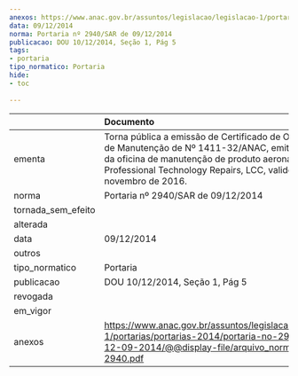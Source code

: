 ```yaml
---
anexos: https://www.anac.gov.br/assuntos/legislacao/legislacao-1/portarias/portarias-2014/portaria-no-2940-sar-de-12-09-2014/@@display-file/arquivo_norma/PA2014-2940.pdf
data: 09/12/2014
norma: Portaria nº 2940/SAR de 09/12/2014
publicacao: DOU 10/12/2014, Seção 1, Pág 5
tags:
- portaria
tipo_normatico: Portaria
hide: 
- toc 
 
---
```


|                    | Documento                                                                                                                                                                                                                         |
|:-------------------|:----------------------------------------------------------------------------------------------------------------------------------------------------------------------------------------------------------------------------------|
| ementa             | Torna pública a emissão de Certificado de Organização de Manutenção de Nº 1411-32/ANAC, emitido em favor da oficina de manutenção de produto aeronáutico Professional Technology Repairs, LCC, valido até 30 de novembro de 2016. |
| norma              | Portaria nº 2940/SAR de 09/12/2014                                                                                                                                                                                                |
| tornada_sem_efeito |                                                                                                                                                                                                                                   |
| alterada           |                                                                                                                                                                                                                                   |
| data               | 09/12/2014                                                                                                                                                                                                                        |
| outros             |                                                                                                                                                                                                                                   |
| tipo_normatico     | Portaria                                                                                                                                                                                                                          |
| publicacao         | DOU 10/12/2014, Seção 1, Pág 5                                                                                                                                                                                                    |
| revogada           |                                                                                                                                                                                                                                   |
| em_vigor           |                                                                                                                                                                                                                                   |
| anexos             | https://www.anac.gov.br/assuntos/legislacao/legislacao-1/portarias/portarias-2014/portaria-no-2940-sar-de-12-09-2014/@@display-file/arquivo_norma/PA2014-2940.pdf                                                                 |